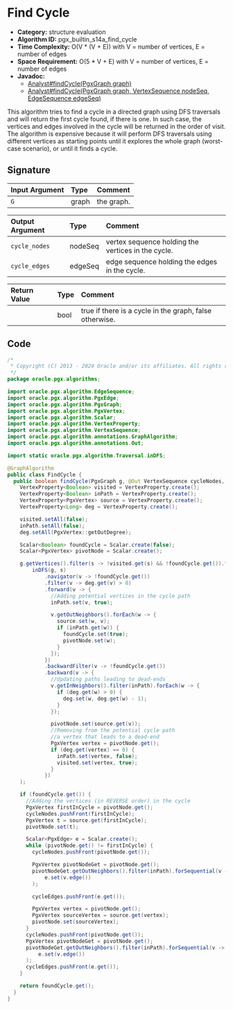 # Find Cycle

- **Category:** structure evaluation
- **Algorithm ID:** pgx_builtin_s14a_find_cycle
- **Time Complexity:** O(V * (V + E)) with V = number of vertices, E = number of edges
- **Space Requirement:** O(5 * V + E) with V = number of vertices, E = number of edges
- **Javadoc:** 
  - [Analyst#findCycle(PgxGraph graph)](https://docs.oracle.com/en/database/oracle/property-graph/24.4/spgjv/oracle/pgx/api/Analyst.html#findCycle_oracle_pgx_api_PgxGraph_)
  - [Analyst#findCycle(PgxGraph graph, VertexSequence<ID> nodeSeq, EdgeSequence edgeSeq)](https://docs.oracle.com/en/database/oracle/property-graph/24.4/spgjv/oracle/pgx/api/Analyst.html#findCycle_oracle_pgx_api_PgxGraph_oracle_pgx_api_PgxVertex_oracle_pgx_api_VertexSequence_oracle_pgx_api_EdgeSequence_)

This algorithm tries to find a cycle in a directed graph using DFS traversals and will return the first cycle found, if there is one. In such case, the vertices and edges involved in the cycle will be returned in the order of visit. The algorithm is expensive because it will perform DFS traversals using different vertices as starting points until it explores the whole graph (worst-case scenario), or until it finds a cycle.

## Signature

| Input Argument | Type | Comment |
| :--- | :--- | :--- |
| `G` | graph | the graph. |

| Output Argument | Type | Comment |
| :--- | :--- | :--- |
| `cycle_nodes` | nodeSeq | vertex sequence holding the vertices in the cycle. |
| `cycle_edges` | edgeSeq | edge sequence holding the edges in the cycle. |

| Return Value | Type | Comment |
| :--- | :--- | :--- |
| | bool | true if there is a cycle in the graph, false otherwise. |

## Code

```java
/*
 * Copyright (C) 2013 - 2024 Oracle and/or its affiliates. All rights reserved.
 */
package oracle.pgx.algorithms;

import oracle.pgx.algorithm.EdgeSequence;
import oracle.pgx.algorithm.PgxEdge;
import oracle.pgx.algorithm.PgxGraph;
import oracle.pgx.algorithm.PgxVertex;
import oracle.pgx.algorithm.Scalar;
import oracle.pgx.algorithm.VertexProperty;
import oracle.pgx.algorithm.VertexSequence;
import oracle.pgx.algorithm.annotations.GraphAlgorithm;
import oracle.pgx.algorithm.annotations.Out;

import static oracle.pgx.algorithm.Traversal.inDFS;

@GraphAlgorithm
public class FindCycle {
  public boolean findCycle(PgxGraph g, @Out VertexSequence cycleNodes, @Out EdgeSequence cycleEdges) {
    VertexProperty<Boolean> visited = VertexProperty.create();
    VertexProperty<Boolean> inPath = VertexProperty.create();
    VertexProperty<PgxVertex> source = VertexProperty.create();
    VertexProperty<Long> deg = VertexProperty.create();

    visited.setAll(false);
    inPath.setAll(false);
    deg.setAll(PgxVertex::getOutDegree);

    Scalar<Boolean> foundCycle = Scalar.create(false);
    Scalar<PgxVertex> pivotNode = Scalar.create();

    g.getVertices().filter(s -> !visited.get(s) && !foundCycle.get()).forSequential(s ->
        inDFS(g, s)
            .navigator(v -> !foundCycle.get())
            .filter(v -> deg.get(v) > 0)
            .forward(v -> {
              //Adding potential vertices in the cycle path
              inPath.set(v, true);

              v.getOutNeighbors().forEach(w -> {
                source.set(w, v);
                if (inPath.get(w)) {
                  foundCycle.set(true);
                  pivotNode.set(w);
                }
              });
            })
            .backwardFilter(v -> !foundCycle.get())
            .backward(v -> {
              //Updating paths leading to dead-ends
              v.getInNeighbors().filter(inPath).forEach(w -> {
                if (deg.get(w) > 0) {
                  deg.set(w, deg.get(w) - 1);
                }
              });

              pivotNode.set(source.get(v));
              //Removing from the potential cycle path
              //a vertex that leads to a dead-end
              PgxVertex vertex = pivotNode.get();
              if (deg.get(vertex) == 0) {
                inPath.set(vertex, false);
                visited.set(vertex, true);
              }
            })
    );

    if (foundCycle.get()) {
      //Adding the vertices (in REVERSE order) in the cycle
      PgxVertex firstInCycle = pivotNode.get();
      cycleNodes.pushFront(firstInCycle);
      PgxVertex t = source.get(firstInCycle);
      pivotNode.set(t);

      Scalar<PgxEdge> e = Scalar.create();
      while (pivotNode.get() != firstInCycle) {
        cycleNodes.pushFront(pivotNode.get());

        PgxVertex pivotNodeGet = pivotNode.get();
        pivotNodeGet.getOutNeighbors().filter(inPath).forSequential(v ->
            e.set(v.edge())
        );

        cycleEdges.pushFront(e.get());

        PgxVertex vertex = pivotNode.get();
        PgxVertex sourceVertex = source.get(vertex);
        pivotNode.set(sourceVertex);
      }
      cycleNodes.pushFront(pivotNode.get());
      PgxVertex pivotNodeGet = pivotNode.get();
      pivotNodeGet.getOutNeighbors().filter(inPath).forSequential(v ->
          e.set(v.edge())
      );
      cycleEdges.pushFront(e.get());
    }

    return foundCycle.get();
  }
}
```

